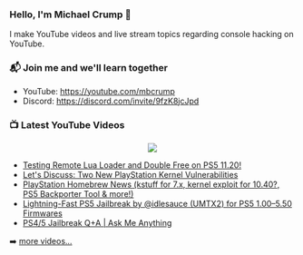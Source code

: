 ### Hello, I'm Michael Crump 👋

I make YouTube videos and live stream topics regarding console hacking on YouTube. 

### 📬 Join me and we'll learn together

- YouTube: https://youtube.com/mbcrump
- Discord: https://discord.com/invite/9fzK8jcJpd

### 📺 Latest YouTube Videos

<div align="center">

[<img src="https://img.shields.io/badge/-Subscribe-red?style=for-the-badge&logo=youtube&logoColor=white"/>](https://www.youtube.com/c/mbcrump?sub_confirmation=1)

</div>

<!-- YOUTUBE:START -->
- [Testing Remote Lua Loader and Double Free on PS5 11.20!](https://www.youtube.com/watch?v=fUHUFh-I0QE)
- [Let&#39;s Discuss: Two New PlayStation Kernel Vulnerabilities](https://www.youtube.com/watch?v=-2Ou3vaQEN8)
- [PlayStation Homebrew News &lpar;kstuff for 7.x, kernel exploit for 10.40?, PS5 Backporter Tool &amp; more!&rpar;](https://www.youtube.com/watch?v=e2QSqiJmBi0)
- [Lightning-Fast PS5 Jailbreak by @idlesauce &lpar;UMTX2&rpar; for PS5 1.00–5.50 Firmwares](https://www.youtube.com/watch?v=uNYDL2FLpPU)
- [PS4/5 Jailbreak Q+A | Ask Me Anything](https://www.youtube.com/watch?v=V05HClxc20o)
<!-- YOUTUBE:END -->

➡️ [more videos...](https://youtube.com/mbcrump)

